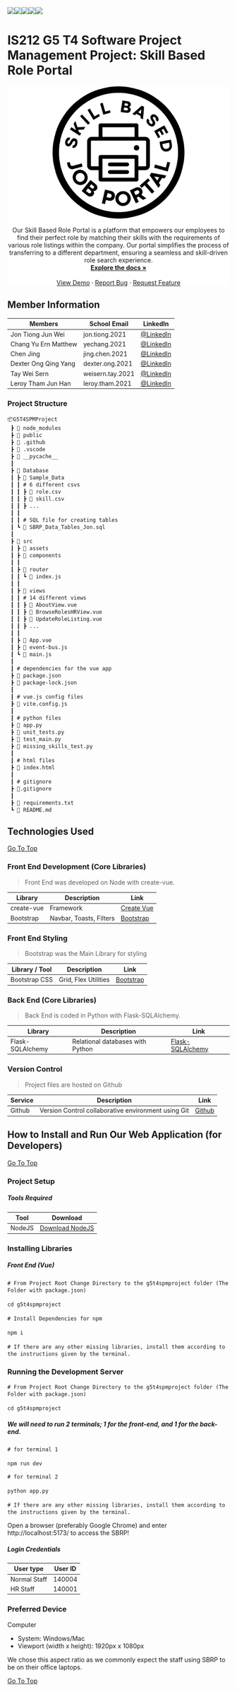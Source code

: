 ![](https://img.shields.io/badge/Node.js-43853D?style=for-the-badge&logo=node.js&logoColor=white)![](https://img.shields.io/badge/Vue.js-35495E?style=for-the-badge&logo=vue.js&logoColor=4FC08D)![](https://img.shields.io/badge/CSS-239120?&style=for-the-badge&logo=css3&logoColor=white)![](https://img.shields.io/badge/HTML5-E34F26?style=for-the-badge&logo=html5&logoColor=white)![](https://img.shields.io/badge/JavaScript-323330?style=for-the-badge&logo=javascript&logoColor=F7DF1E)

# IS212 G5 T4 Software Project Management Project: Skill Based Role Portal

<div align="center"  style="background-color:white;">
  <a href="https://github.com/mchangye/g5t4SPMproject">
    <img src="src/assets/sbrplogo.png" height="300" title="SBRP Logo">
  </a>

  <p align="center">
    Our Skill Based Role Portal is a platform that empowers our employees to find their perfect role by matching their skills with the requirements of various role listings within the company. Our portal simplifies the process of transferring to a different department, ensuring a seamless and skill-driven role search experience.
    <br />
    <a href="https://github.com/mchangye/g5t4SPMproject"><strong>Explore the docs »</strong></a>
    <br />
    <br />
    <a href="https://github.com/mchangye/g5t4SPMproject">View Demo</a>
    ·
    <a href="https://github.com/mchangye/g5t4SPMproject/issues">Report Bug</a>
    ·
    <a href="https://github.com/mchangye/g5t4SPMproject/issues">Request Feature</a>
  </p>

</div>

## Member Information

| Members               | School Email     | LinkedIn                                                      |
| --------------------- | ---------------- | ------------------------------------------------------------- |
| Jon Tiong Jun Wei     | jon.tiong.2021   | [@LinkedIn](https://sg.linkedin.com/in/jon-tiong)             |
| Chang Yu Ern Matthew  | yechang.2021     | [@LinkedIn](https://www.linkedin.com/in/mchangye/)            |
| Chen Jing             | jing.chen.2021   | [@LinkedIn](https://www.linkedin.com/in/chen-jing-32b666263)  |
| Dexter Ong Qing Yang  | dexter.ong.2021  | [@LinkedIn](https://sg.linkedin.com/in/dexter-ongqy)          |
| Tay Wei Sern          | weisern.tay.2021 | [@LinkedIn](https://sg.linkedin.com/in/tay-wei-sern)          |
| Leroy Tham Jun Han    | leroy.tham.2021  | [@LinkedIn](https://sg.linkedin.com/in/leroy-tham-971881214)  |

### Project Structure

```
📦G5T4SPMProject
 ┣ 📂 node_modules
 ┣ 📂 public
 ┣ 📂 .github
 ┣ 📂 .vscode
 ┣ 📂 __pycache__
 ┃
 ┣ 📂 Database
 ┃ ┣ 📂 Sample_Data
 ┃ ┃ # 6 different csvs
 ┃ ┃ ┣ 📜 role.csv
 ┃ ┃ ┣ 📜 skill.csv
 ┃ ┃ ┣ ...
 ┃ ┃ 
 ┃ ┃ # SQL file for creating tables
 ┃ ┗ 📜 SBRP_Data_Tables_Jon.sql
 ┃
 ┣ 📂 src
 ┃ ┣ 📂 assets
 ┃ ┣ 📂 components 
 ┃ ┃
 ┃ ┣ 📂 router
 ┃ ┃ ┗ 📜 index.js
 ┃ ┃
 ┃ ┣ 📂 views
 ┃ ┃ # 14 different views 
 ┃ ┃ ┣ 📜 AboutView.vue
 ┃ ┃ ┣ 📜 BrowseRolesHRView.vue
 ┃ ┃ ┣ 📜 UpdateRoleListing.vue
 ┃ ┃ ┣ ...
 ┃ ┃
 ┃ ┣ 📜 App.vue
 ┃ ┣ 📜 event-bus.js
 ┃ ┗ 📜 main.js
 ┃
 ┃ # dependencies for the vue app
 ┣ 📜 package.json       
 ┣ 📜 package-lock.json
 ┃
 ┃ # vue.js config files
 ┣ 📜 vite.config.js
 ┃
 ┃ # python files
 ┣ 📜 app.py
 ┣ 📜 unit_tests.py
 ┣ 📜 test_main.py
 ┣ 📜 missing_skills_test.py
 ┃
 ┃ # html files
 ┣ 📜 index.html
 ┃
 ┃ # gitignore
 ┣ 📜.gitignore
 ┃
 ┣ 📜 requirements.txt
 ┗ 📜 README.md
```

## Technologies Used

[Go To Top](#is212-g5-t4-software-project-management-project-skill-based-role-portal)

### Front End Development (Core Libraries)

> Front End was developed on Node with create-vue. 

| Library    | Description             | Link                                   |
| ---------- | ----------------------- | -------------------------------------- |
| create-vue | Framework               | [Create Vue](https://vuejs.org/)       |
| Bootstrap  | Navbar, Toasts, Filters | [Bootstrap](https://getbootstrap.com/) |

### Front End Styling

> Bootstrap was the Main Library for styling

| Library / Tool | Description          | Link                                   |
| -------------- | -------------------- | -------------------------------------- |
| Bootstrap CSS  | Grid, Flex Utilities | [Bootstrap](https://getbootstrap.com/) |

### Back End (Core Libraries)

> Back End is coded in Python with Flask-SQLAlchemy.

| Library          | Description                      | Link                                                                       |
| ---------------- | -------------------------------- | -------------------------------------------------------------------------- |
| Flask-SQLAlchemy | Relational databases with Python | [Flask-SQLAlchemy](https://flask-sqlalchemy.palletsprojects.com/en/3.1.x/) |

### Version Control

> Project files are hosted on Github 

| Service | Description                                         | Link                         |
| ------- | --------------------------------------------------- | ---------------------------- |
| Github  | Version Control collaborative environment using Git | [Github](https://github.com) |

## How to Install and Run Our Web Application (for Developers) ##

[Go To Top](#is212-g5-t4-software-project-management-project-skill-based-role-portal)

### Project Setup

##### Tools Required

| Tool   | Download                                           |
| ------ | -------------------------------------------------- |
| NodeJS | [Download NodeJS](https://nodejs.org/en/download/) |

### Installing Libraries

##### Front End (Vue)

```
# From Project Root Change Directory to the g5t4spmproject folder (The Folder with package.json)

cd g5t4spmproject

# Install Dependencies for npm

npm i

# If there are any other missing libraries, install them according to the instructions given by the terminal.
```

### Running the Development Server

```
# From Project Root Change Directory to the g5t4spmproject folder (The Folder with package.json)

cd g5t4spmproject
```

##### We will need to run 2 terminals; 1 for the front-end, and 1 for the back-end.

```
# for terminal 1

npm run dev
```
```
# for terminal 2

python app.py

# If there are any other missing libraries, install them according to the instructions given by the terminal.
```

Open a browser (preferably Google Chrome) and enter http://localhost:5173/ to access the SBRP!

##### Login Credentials

| User type    | User ID |
| ------------ | ------- |
| Normal Staff | 140004  |
| HR Staff     | 140001  |

### Preferred Device

Computer

- System: Windows/Mac
- Viewport (width x height): 1920px x 1080px

We chose this aspect ratio as we commonly expect the staff using SBRP to be on their office laptops.

[Go To Top](#is212-g5-t4-software-project-management-project-skill-based-role-portal)